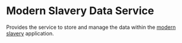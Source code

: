 # Modern Slavery Data Service

Provides the service to store and manage the data within the <a href="https://github.com/UKHomeOffice/modern-slavery" target="_blank"> modern slavery</a> application.
